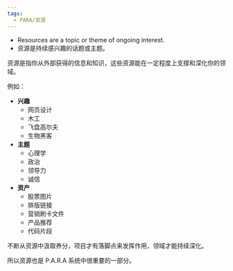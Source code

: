 ```yaml
---
tags:
  - PARA/资源
---
```

- Resources are a topic or theme of ongoing interest.
- 资源是持续感兴趣的话题或主题。

资源是指你从外部获得的信息和知识，这些资源能在一定程度上支撑和深化你的领域。

例如：

- **兴趣**
	- 网页设计
	- 木工
	- 飞盘高尔夫
	- 生物黑客
- **主题**
	- 心理学
	- 政治
	- 领导力
	- 诚信
- **资产**
	- 股票图片
	- 排版链接
	- 营销刷卡文件
	- 产品推荐
	- 代码片段

不断从资源中汲取养分，项目才有落脚点来发挥作用，领域才能持续深化。

所以资源也是 P.A.R.A 系统中很重要的一部分。
